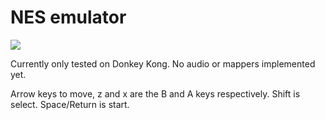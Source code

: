 # NES emulator

![](https://i.imgur.com/NLVq7jW.gif)

Currently only tested on Donkey Kong. No audio or mappers implemented yet.

Arrow keys to move, z and x are the B and A keys respectively. Shift is select. Space/Return is start.
